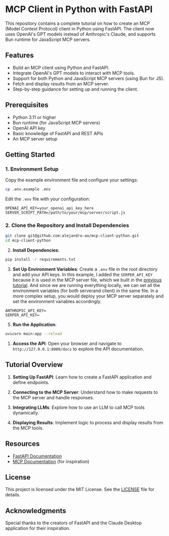 # MCP Client in Python with FastAPI

This repository contains a complete tutorial on how to create an MCP (Model Context Protocol) client in Python using FastAPI. The client now uses OpenAI's GPT models instead of Anthropic's Claude, and supports Bun runtime for JavaScript MCP servers.

## Features

- Build an MCP client using Python and FastAPI.
- Integrate OpenAI's GPT models to interact with MCP tools.
- Support for both Python and JavaScript MCP servers (using Bun for JS).
- Fetch and display results from an MCP server.
- Step-by-step guidance for setting up and running the client.

## Prerequisites

- Python 3.11 or higher
- Bun runtime (for JavaScript MCP servers)
- OpenAI API key
- Basic knowledge of FastAPI and REST APIs
- An MCP server setup

## Getting Started

### 1. Environment Setup

Copy the example environment file and configure your settings:
```bash
cp .env.example .env
```

Edit the `.env` file with your configuration:
```env
OPENAI_API_KEY=your_openai_api_key_here
SERVER_SCRIPT_PATH=/path/to/your/mcp/server/script.js
```

### 2. Clone the Repository and Install Dependencies
  ```bash
  git clone git@github.com:alejandro-ao/mcp-client-python.git
  cd mcp-client-python
  ```

2. **Install Dependencies**:
  ```bash
  pip install -r requirements.txt
  ```

3. **Set Up Environment Variables**:
Create a `.env` file in the root directory and add your API keys. In this example, I added the `SERPER_API_KEY` because it is used in the MCP server file, which we built in the [previous tutorial](https://github.com/alejandro-ao/mcp-server-example). And since we are running everything locally, we can set all the environment variables (for both serverand client) in the same file. In a more complex setup, you would deploy your MCP server separately and set the environment variables accordingly.

  ```env
  ANTHROPIC_API_KEY=
  SERPER_API_KEY=
  ```

5. **Run the Application**:
  ```bash
  uvicorn main:app --reload
  ```

1. **Access the API**:
  Open your browser and navigate to `http://127.0.0.1:8000/docs` to explore the API documentation.

## Tutorial Overview

1. **Setting Up FastAPI**:
  Learn how to create a FastAPI application and define endpoints.

2. **Connecting to the MCP Server**:
  Understand how to make requests to the MCP server and handle responses.

3. **Integrating LLMs**:
  Explore how to use an LLM to call MCP tools dynamically.

4. **Displaying Results**:
  Implement logic to process and display results from the MCP tools.

## Resources

- [FastAPI Documentation](https://fastapi.tiangolo.com/)
- [MCP Documentation](https://modelcontextprotocol.io/quickstart/client) (for inspiration)

## License

This project is licensed under the MIT License. See the [LICENSE](LICENSE) file for details.

## Acknowledgments

Special thanks to the creators of FastAPI and the Claude Desktop application for their inspiration.

